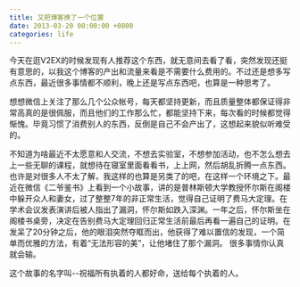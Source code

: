```yaml
---
title: 又把博客换了一个位置
date: 2013-03-20 00:00:00 +0800
categories: life
---
```


今天在逛V2EX的时候发现有人推荐这个东西，就无意间去看了看，突然发现还挺有意思的，以我这个博客的产出和流量来看是不需要什么费用的。不过还是想多写点东西，最近很多事情都不顺利，晚上还是写点东西吧，也算是一种思考了。

想想微信上关注了那么几个公众帐号，每天都坚持更新，而且质量整体都保证得非常高真的是很佩服，而且他们的工作那么忙，都能坚持下来，每次看的时候都觉得惭愧。毕竟习惯了消费别人的东西，反倒是自己不会产出了，这想起来貌似听难受的。

不知道为啥最近不太愿意和人交流，不想去实验室，不想参加活动，也不怎么想去上一些无聊的课程，就想待在寝室里面看看书，上上网，然后胡乱折腾一点东西。也许是对很多人不太了解，我这样的也算是另类了的吧，在这样一个环境之下。最近在微信《二爷鉴书》上看到一个小故事，讲的是普林斯顿大学教授怀尔斯在阁楼中躲开众人和妻女，过了整整7年的非正常生活，觉得自己证明了费马大定理。在学术会议发表演讲后被人指出了漏洞，怀尔斯如跌入深渊。一年之后，怀尔斯坐在阁楼书桌旁，决定在告别费马大定理回归正常生活前最后再看一遍自己的证明。在发呆了20分钟之后，他的眼泪突然夺眶而出，他获得了难以置信的发现，一个简单而优雅的方法，有着“无法形容的美”，让他堵住了那个漏洞。 很多事情你认真就会输。

这个故事的名字叫--祝福所有执着的人都好命，送给每个执着的人。
